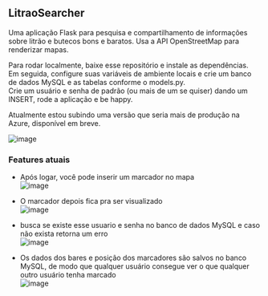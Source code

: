 ## LitraoSearcher
Uma aplicação Flask para pesquisa e compartilhamento de informações sobre litrão e butecos bons e baratos. Usa a API OpenStreetMap para renderizar mapas.  

Para rodar localmente, baixe esse repositório e instale as dependências.  
Em seguida, configure suas variáveis de ambiente locais e crie um banco de dados MySQL e as tabelas conforme o models.py.  
Crie um usuário e senha de padrão (ou mais de um se quiser) dando um INSERT, rode a aplicação e be happy.

Atualmente estou subindo uma versão que seria mais de produção na Azure, disponível em breve.  

![image](https://github.com/tiago3186/LitraoSearcher/assets/132753395/dad46a5a-e3b3-4989-b44e-e61b300b2a06)

### Features atuais
- Após logar, você pode inserir um marcador no mapa  
![image](https://github.com/tiago3186/LitraoSearcher/assets/132753395/0050e25f-cd6c-41ee-bb17-b8946d4910c7)

- O marcador depois fica pra ser visualizado  
![image](https://github.com/tiago3186/LitraoSearcher/assets/132753395/cfe54718-b89c-4d84-b0db-eb8cfeb5ab0f)

- busca se existe esse usuario e senha no banco de dados MySQL e caso não exista retorna um erro  
![image](https://github.com/tiago3186/LitraoSearcher/assets/132753395/1f6fe6a2-74b5-414e-8bff-cb8450cdf6db)

- Os dados dos bares e posição dos marcadores são salvos no banco MySQL, de modo que qualquer usuário consegue ver o que qualquer outro usuário tenha marcado  
![image](https://github.com/tiago3186/LitraoSearcher/assets/132753395/4ac0576b-3931-437d-b593-203b5a23c0d4)
